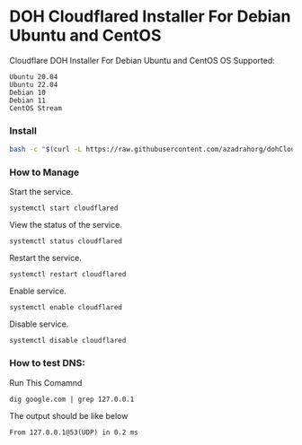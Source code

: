 # DOH Cloudflared Installer For Debian Ubuntu and CentOS

Cloudflare DOH Installer For Debian Ubuntu and CentOS
OS Supported:
```
Ubuntu 20.04
Ubuntu 22.04
Debian 10
Debian 11
CentOS Stream
```


### Install
```bash
bash -c "$(curl -L https://raw.githubusercontent.com/azadrahorg/dohCloudflared/main/dohCloudflared.sh)"
```
### How to Manage
Start the service.
```
systemctl start cloudflared
```
View the status of the service.
```
systemctl status cloudflared
```
Restart the service.
```
systemctl restart cloudflared
```
Enable service.
```
systemctl enable cloudflared
```
Disable service.
```
systemctl disable cloudflared
```

### How to test DNS:
Run This Comamnd
```
dig google.com | grep 127.0.0.1
```
The output should be like below
```
From 127.0.0.1@53(UDP) in 0.2 ms
```

